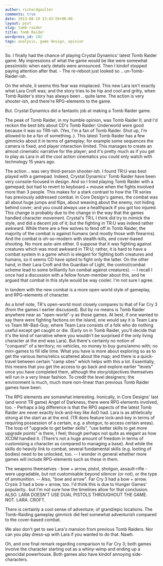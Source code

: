 ```yaml
---
author: richardgoulter
comments: true
date: 2013-08-10 13:43:59+00:00
layout: post
slug: tomb-raider
title: Tomb Raider
wordpress_id: 102
tags: analysis, game design, opinion
---
```


So. I finally had the chance of playing Crystal Dynamics' latest Tomb Raider game.
My impressions of what the game would be like were somewhat pessimistic when early details were announced. Then I kindof stopped paying attention after that. - The re-reboot just looked so .. un-Tomb-Raider-ish.

On the whole, it seems this fear was misplaced.
This new Lara isn't exactly what Lara Croft was; and the story tries to be hip and cool and gritty, when Tomb Raider's story has always been .. quite lame.
The action is very shooter-ish, and there're RPG-elements to the game.

But.
Crystal Dynamics did a fantastic job at making a Tomb Raider game.

The peak of Tomb Raider, in my humble opinion, was Tomb Raider II; and I'd reckon the best bits about CD's Tomb Raider: Underworld were good because it was so TRII-ish. (Yes, I'm a fan of Tomb Raider. Shut up, I'm allowed to be a fan of something..).
This latest Tomb Raider has a few gimmicks about it in terms of gameplay; for example some sequences the camera is fixed, and player interaction limited. This manages to create an almost cinematic narrative for the player; and it's pretty much as if you get to play as Lara in all the cool action cinematics you could only watch with technology 15 years ago.

The action .. was very third-person shooter-ish.
I found TR:U was best played with a gamepad. Indeed, Crystal Dynamics' Tomb Raider have been very console-focused in design. And so I tried playing Tomb Raider with a gamepad; but had to revert to keyboard + mouse when the fights involved more than 3 people.
This makes for a stark contrast to how the TR series has previously addressed combat. In Core Design's games, the combat was all about huge jumps and flips, about weaving about the enemy, not hiding behind cover; and you could always use a healthpack if you got too injured. This change is probably due to the change in the way that the games handled character movement. Crystal's TR:L I think did try to mimick the style, and did a decent job of it; but the fighting in TR:U was indeed rather awkward.
While there are a few wolves to fend off in Tomb Raider, the majority of the combat is against humans (and mostly those with firearms). And the combat is oh-so-modern with stealth-kills, and cover-based shooting. No more auto-aim either.
(I suppose that it was fighting against creatures which was most awkward in TR:U; rather, it is hard to have a combat system in a game which is elegant for fighting both creatures and humans, so it seems CD have opted to fight only the latter. On the other hand, in their Lara Croft and the Guardian of Light, the control/combat scheme lead to some brilliantly fun combat against creatures).
-- I recall I once had a discussion with a fellow forum-member about this, and he argued that combat in this style would be way cooler. I'm not sure I agree.

In tandem with the new combat is a more open-world style of gameplay, and RPG-elements of character.

As a brief note, TR's open-world most closely compares to that of Far Cry 3 (from the games I earlier discussed). But by no means is Tomb Raider anywhere near as "open-world"-y as those games.
At best, if one wanted to say there were fighting factions on the island, one would say it is Team Lara vs Team Mr-Bad-Guy; where Team Lara consists of a folk who do nothing useful except get caught or die. (Early on in Tomb Raider, you'll decide that it's the kind of narrative where you wouldn't be surprised if the only living character at the end was Lara).
But there's certainly no notion of "conquest" of a territory; no vehicles, no money to buy guns/ammo with; no mini-games to fill idle time.
What you have is more about exploring so as to get the various items/relics scattered about the map; and there is a quick-travel between certain "camp sites" which helps with this a lot.
Essentially, this means that you get the access to go back and explore earlier "levels" once you have completed them, although the story/objectives themselves will run in a very linear fashion.
To credit the level designers; the environment is much, much more non-linear than previous Tomb Raider games have been.

The RPG elements are somewhat interesting.
Ironically, in Core Designs' last (and worst TR game) Angel of Darkness, there were RPG elements involved, too. - Perhaps a big difference is that the RPG aspects of the latest Tomb Raider are never exactly lock-and-key like AoD had. Lara is as athletically strong at the start as at the end. (TR does feature lock-and-key in terms of requiring possession of a certain, e.g. a shotgun, to access certain areas).
The loop of "upgrade to get better skills", "use better skills to get more upgrade points" is there, I feel; though perhaps not quite as elegant as how XCOM handled it. (There's not a huge amount of freedom in terms of customising a character as compared to managing a base). And while the skills do heavily link to combat, several fundamental skills (e.g. looting of bodies) need to be unlocked, too.
-- I wonder in general whether more games will include RPG-elements such as these in them.

The weapons themselves - bow + arrow, pistol, shotgun, assault-rifle - were upgradable, but not customisable beyond silencer (or not), or the type of ammunition.
-- Also, "bow and arrow". Far Cry 3 had a bow + arrow. Crysis 3 had a bow + arrow, too. I'd think this is due to Hunger Games' popularity.. but I'm not sure how the timelines allow for that conclusion.
ALSO. LARA DOESN'T USE DUAL PISTOLS THROUGHOUT THE GAME.
NOT. LARA. CROFT.

There is certainly a cool sense of adventure; of grand/epic locations.
The Tomb-Raiding gameplay gimmick did feel somewhat adventurish compared to the cover-based combat.

We also don't get to see Lara's mansion from previous Tomb Raiders.
Nor can you play dress-up with Lara if you wanted to do that. Nawh.

Oh, and one final remark regarding comparison to Far Cry 3; both games involve the character starting out as a whiny-wimp and ending up a genocidal powerhouse.
Both games also have kindof annoying side-characters.
